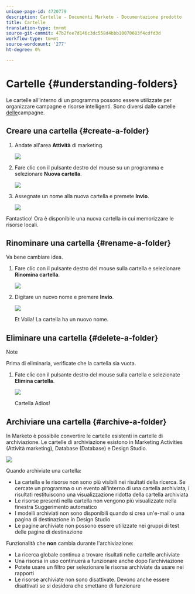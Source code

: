 ```yaml
---
unique-page-id: 4720779
description: Cartelle - Documenti Marketo - Documentazione prodotto
title: Cartelle
translation-type: tm+mt
source-git-commit: 47b2fee7d146c3dc558d4bbb10070683f4cdfd3d
workflow-type: tm+mt
source-wordcount: '277'
ht-degree: 0%

---
```



# Cartelle {#understanding-folders}

Le cartelle all’interno di un programma possono essere utilizzate per organizzare campagne e risorse intelligenti. Sono diversi dalle cartelle [delle](create-new-campaign-folder.md)campagne.

## Creare una cartella {#create-a-folder}

1. Andate all&#39;area **Attività** di marketing.

   ![](assets/ma.png)

1. Fare clic con il pulsante destro del mouse su un programma e selezionare **Nuova cartella**.

   ![](assets/image2015-4-20-18-3a45-3a14.png)

1. Assegnate un nome alla nuova cartella e premete **Invio**.

   ![](assets/image2015-4-20-18-3a46-3a57.png)

Fantastico! Ora è disponibile una nuova cartella in cui memorizzare le risorse locali.

## Rinominare una cartella {#rename-a-folder}

Va bene cambiare idea.

1. Fare clic con il pulsante destro del mouse sulla cartella e selezionare **Rinomina cartella**.

   ![](assets/image2015-4-20-18-3a49-3a10.png)

1. Digitare un nuovo nome e premere **Invio**.

   ![](assets/image2015-4-20-18-3a52-3a30.png)

   Et Volia! La cartella ha un nuovo nome.

## Eliminare una cartella {#delete-a-folder}

>[!NOTE]
>
>Prima di eliminarla, verificate che la cartella sia vuota.

1. Fate clic con il pulsante destro del mouse sulla cartella e selezionate **Elimina cartella**.

   ![](assets/image2015-4-20-18-3a55-3a51.png)

   Cartella Adios!

## Archiviare una cartella {#archive-a-folder}

In Marketo è possibile convertire le cartelle esistenti in cartelle di archiviazione. Le cartelle di archiviazione esistono in Marketing Activities (Attività marketing), Database (Database) e Design Studio.

![](assets/image2015-4-20-19-3a3-3a46.png)

Quando archiviate una cartella:

* La cartella e le risorse non sono più visibili nei risultati della ricerca. Se cercate un programma o un evento all’interno di una cartella archiviata, i risultati restituiscono una visualizzazione ridotta della cartella archiviata
* Le risorse presenti nella cartella non vengono più visualizzate nella finestra Suggerimento automatico
* I modelli archiviati non sono disponibili quando si crea un&#39;e-mail o una pagina di destinazione in Design Studio
* Le pagine archiviate non possono essere utilizzate nei gruppi di test delle pagine di destinazione

Funzionalità che **non** cambia durante l&#39;archiviazione:

* La ricerca globale continua a trovare risultati nelle cartelle archiviate
* Una risorsa in uso continuerà a funzionare anche dopo l’archiviazione
* Potete usare un filtro per selezionare le risorse archiviate da usare nei rapporti
* Le risorse archiviate non sono disattivate. Devono anche essere disattivati se si desidera che smettano di funzionare

